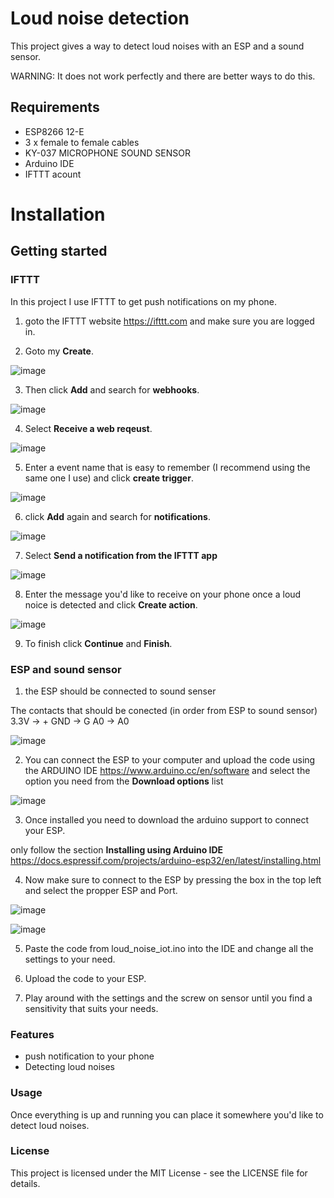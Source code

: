 # Loud noise detection

This project gives a way to detect loud noises with an ESP and a sound sensor.

WARNING:
It does not work perfectly and there are better ways to do this.

## Requirements
- ESP8266 12-E
- 3 x female to female cables
- KY-037 MICROPHONE SOUND SENSOR
- Arduino IDE
- IFTTT acount

# Installation
## Getting started
### IFTTT
In this project I use IFTTT to get push notifications on my phone.

1. goto the IFTTT website https://ifttt.com and make sure you are logged in.

3. Goto my **Create**.

![image](https://user-images.githubusercontent.com/73581008/233634681-c0bbd272-1fb8-4b5f-a97a-cc839699877f.png)

3. Then click **Add** and search for **webhooks**.

![image](https://user-images.githubusercontent.com/73581008/233634909-92d79c9e-561d-4f26-a1ec-f920c20ac9fd.png)

4. Select **Receive a web reqeust**.

![image](https://user-images.githubusercontent.com/73581008/233635124-0e3fd532-2ef5-49ca-a6a6-80010e5435df.png)

5. Enter a event name that is easy to remember (I recommend using the same one I use) and click **create trigger**.

![image](https://user-images.githubusercontent.com/73581008/233635824-382e41c6-29ac-4984-ba4f-e76969e07bbf.png)

6. click **Add** again and search for **notifications**.

![image](https://user-images.githubusercontent.com/73581008/233636794-106bc81a-6d21-4142-b9a0-b81b79fd075d.png)

7. Select **Send a notification from the IFTTT app**

![image](https://user-images.githubusercontent.com/73581008/233637444-dadabec6-305e-4e89-813d-b56ecd4463c9.png)

8. Enter the message you'd like to receive on your phone once a loud noice is detected and click **Create action**.

![image](https://user-images.githubusercontent.com/73581008/233637745-96071f79-24f8-460a-9757-b634f3bc12ce.png)

9. To finish click **Continue** and **Finish**.

### ESP and sound sensor

1. the ESP should be connected to sound senser

The contacts that should be conected (in order from ESP to sound sensor)
3.3V -> +
GND -> G
A0 -> A0

![image](https://user-images.githubusercontent.com/73581008/233642282-f00ea8ce-7766-43cc-b6e2-2bcf8df7279a.png)

2. You can connect the ESP to your computer and upload the code using the ARDUINO IDE https://www.arduino.cc/en/software and select the option you need from the **Download options** list

![image](https://user-images.githubusercontent.com/73581008/233642712-4c28919f-f9e4-402c-83ba-699ad7e7a4b9.png)

3. Once installed you need to download the arduino support to connect your ESP.

only follow the section **Installing using Arduino IDE**
https://docs.espressif.com/projects/arduino-esp32/en/latest/installing.html

4. Now make sure to connect to the ESP by pressing the box in the top left and select the propper ESP and Port.

![image](https://user-images.githubusercontent.com/73581008/233644882-9558c55c-49c9-4c5e-a2b1-ab125413c47f.png)


![image](https://user-images.githubusercontent.com/73581008/233644771-0c32608b-8a8d-49ec-9a7e-a575a1b3b45c.png)

5. Paste the code from loud_noise_iot.ino into the IDE and change all the settings to your need.

6. Upload the code to your ESP.

7. Play around with the settings and the screw on sensor until you find a sensitivity that suits your needs.


### Features
- push notification to your phone
- Detecting loud noises 

### Usage
Once everything is up and running you can place it somewhere you'd like to detect loud noises.

### License
This project is licensed under the MIT License - see the LICENSE file for details.
